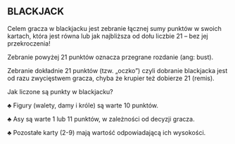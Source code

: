 ## BLACKJACK

Celem gracza w blackjacku jest zebranie łącznej sumy punktów w swoich kartach, która jest równa lub jak najbliższa od dołu liczbie 21 – bez jej przekroczenia!

Zebranie powyżej 21 punktów oznacza przegrane rozdanie (ang: bust).

Zebranie dokładnie 21 punktów (tzw. „oczko”) czyli dobranie blackjacka jest od razu zwycięstwem gracza, chyba że krupier też dobierze 21 (remis).

Jak liczone są punkty w blackjacku? 

♣ Figury (walety, damy i króle) są warte 10 punktów.

♣ Asy są warte 1 lub 11 punktów, w zależności od decyzji gracza.

♣ Pozostałe karty (2-9) mają wartość odpowiadającą ich wysokości.